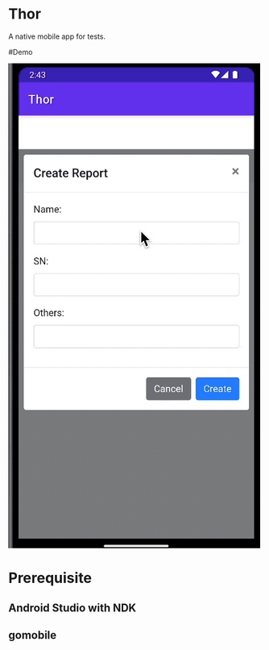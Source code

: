 # Thor

A native mobile app for tests.

#Demo
 
![Demo](https://github.com/noahyao1024/thor/blob/adf1bb7122fa6b75655629d5d39b904c68641e74/2023-05-12%2014-43-27.2023-05-12%2014_44_53.gif "Demo")


# Prerequisite

## Android Studio with NDK

## gomobile


